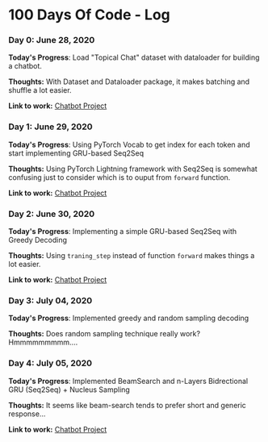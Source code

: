 # 100 Days Of Code - Log

### Day 0: June  28, 2020 

**Today's Progress**: Load "Topical Chat" dataset with dataloader for building a chatbot.

**Thoughts:** With Dataset and Dataloader package, it makes batching and shuffle a lot easier.

**Link to work:** [Chatbot Project](https://github.com/vitouphy/conv_agent)


### Day 1: June  29, 2020 

**Today's Progress**: Using PyTorch Vocab to get index for each token and start implementing GRU-based Seq2Seq

**Thoughts:** Using PyTorch Lightning framework with Seq2Seq is somewhat confusing just to consider which is to ouput from `forward` function.

**Link to work:** [Chatbot Project](https://github.com/vitouphy/conv_agent)


### Day 2: June  30, 2020 

**Today's Progress**: Implementing a simple GRU-based Seq2Seq with Greedy Decoding

**Thoughts:** Using `traning_step` instead of function `forward` makes things a lot easier.

**Link to work:** [Chatbot Project](https://github.com/vitouphy/conv_agent)


### Day 3: July  04, 2020 

**Today's Progress**: Implemented greedy and random sampling decoding

**Thoughts:** Does random sampling technique really work? Hmmmmmmmmm....


### Day 4: July  05, 2020 

**Today's Progress**: Implemented BeamSearch and n-Layers Bidrectional GRU (Seq2Seq) + Nucleus Sampling

**Thoughts:** It seems like beam-search tends to prefer short and generic response...

**Link to work:** [Chatbot Project](https://github.com/vitouphy/conv_agent)
